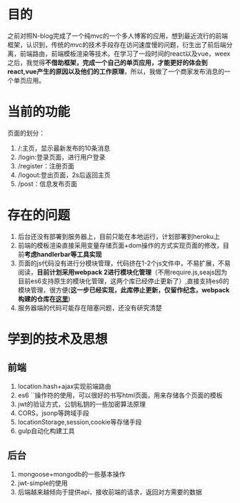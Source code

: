 

# 目的

之前对照N-blog完成了一个纯mvc的一个多人博客的应用，想到最近流行的前端框架，认识到，传统的mvc的技术手段存在访问速度慢的问题，衍生出了前后端分离，前端路由，前端模板渲染等技术。在学习了一段时间的react以及vue，weex之后，我觉得**不借助框架，完成一个自己的单页应用，才能更好的体会到react,vue产生的原因以及他们的工作原理**，所以，我做了一个商家发布消息的一个单页应用。

# 当前的功能

页面的划分：

1. /:主页，显示最新发布的10条消息
2. /login:登录页面，进行用户登录
3. /register：注册页面
4. /logout:登出页面，2s后返回主页
5. /post：信息发布页面

# 存在的问题

1. 后台还没有部署到服务器上，目前只能在本地运行，计划部署到heroku上
2. 前端的模板渲染直接采用变量存储页面+dom操作的方式实现页面的修改，目前**考虑handlerbar等工具实现**
3. 页面的js代码没有进行分模块管理，代码挤在1-2个js文件中，不易扩展，不易阅读，**目前计划采用webpack 2进行模块化管理**（不用require.js,seajs因为目前es6支持原生的模块化管理，这两个库已经停止更新了）,直接支持es6的模块管理，很方便(**这一步已经实现，此库停止更新，仅留作纪念，webpack构建的仓库在[这里](https://github.com/yuzai/dezhequan2)**)
4. 服务器端的代码可能存在阻塞问题，还没有研究清楚

# 学到的技术及思想

## 前端
1. location.hash+ajax实现前端路由
2. es6 ``操作符的使用，可以很好的书写html页面，用来存储各个页面的模板
3. jwt的验证方式，公钥私钥的一些加密算法原理
4. CORS，jsonp等跨域手段
5. locationStorage,session,cookie等存储手段
6. gulp自动化构建工具

## 后台
1. mongoose+mongodb的一些基本操作
2. jwt-simple的使用
3. 后端越来越倾向于提供api，接收前端的请求，返回对方需要的数据
